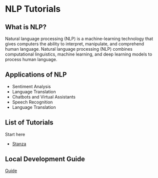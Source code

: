 # NLP Tutorials

## What is NLP?

Natural language processing (NLP) is a machine-learning technology that gives computers the ability to interpret, manipulate, and comprehend human language. Natural language processing (NLP) combines computational linguistics, machine learning, and deep learning models to process human language.

## Applications of NLP

- Sentiment Analysis
- Language Translation
- Chatbots and Virtual Assistants
- Speech Recognition
- Language Translation

## List of Tutorials

Start here 

- [Stanza](stanza/index.md)

## Local Development Guide
[Guide](local_development.md)